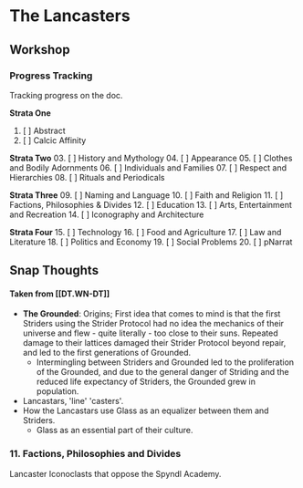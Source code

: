 # The Lancasters

## Workshop
### Progress Tracking
Tracking progress on the doc.

**Strata One**
01. [ ] Abstract
02. [ ] Calcic Affinity

**Strata Two**
03. [ ] History and Mythology
04. [ ] Appearance
05. [ ] Clothes and Bodily Adornments
06. [ ] Individuals and Families
07. [ ] Respect and Hierarchies
08. [ ] Rituals and Periodicals

**Strata Three**
09. [ ] Naming and Language
10. [ ] Faith and Religion
11. [ ] Factions, Philosophies & Divides
12. [ ] Education
13. [ ] Arts, Entertainment and Recreation
14. [ ] Iconography and Architecture

**Strata Four**
15. [ ] Technology
16. [ ] Food and Agriculture
17. [ ] Law and Literature
18. [ ] Politics and Economy
19. [ ] Social Problems
20. [ ] pNarrat


## Snap Thoughts
#### Taken from [[DT.WN-DT]]
- **The Grounded**: Origins; First idea that comes to mind is that the first Striders using the Strider Protocol had no idea the mechanics of their universe and flew - quite literally - too close to their suns. Repeated damage to their lattices damaged their Strider Protocol beyond repair, and led to the first generations of Grounded.
	- Intermingling between Striders and Grounded led to the proliferation of the Grounded, and due to the general danger of Striding and the reduced life expectancy of Striders, the Grounded grew in population.
- Lancastars, 'line' 'casters'.
- How the Lancastars use Glass as an equalizer between them and Striders.
	- Glass as an essential part of their culture.

### 11. Factions, Philosophies and Divides
Lancaster Iconoclasts that oppose the Spyndl Academy.